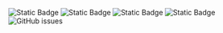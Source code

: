 ![Static Badge](https://img.shields.io/badge/blacklists-60-000000) ![Static Badge](https://img.shields.io/badge/blacklisted-2841648-cc0000) ![Static Badge](https://img.shields.io/badge/whitelisted-2244-00CC00) ![Static Badge](https://img.shields.io/badge/streaming_blacklist-28107-000000) ![GitHub issues](https://img.shields.io/github/issues/fabriziosalmi/blacklists)
